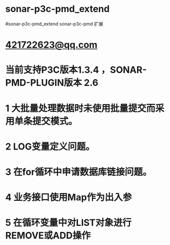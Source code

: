 # sonar-p3c-pmd_extend

#sonar-p3c-pmd_extend
sonar-p3c-pmd 扩展

# 421722623@qq.com

# 当前支持P3C版本1.3.4 ，SONAR-PMD-PLUGIN版本 2.6

# 1 大批量处理数据时未使用批量提交而采用单条提交模式。

#  2 LOG变量定义问题。

# 3 在for循环中申请数据库链接问题。

# 4 业务接口使用Map作为出入参

# 5 在循环变量中对LIST对象进行REMOVE或ADD操作
